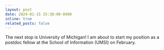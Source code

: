 ```yaml
---
layout: post
date: 2024-01-15 15:30:00-0400
inline: true
related_posts: false
---
```


The next stop is University of Michigan! I am about to start my position as a postdoc fellow at the School of Information (UMSI) on February.
